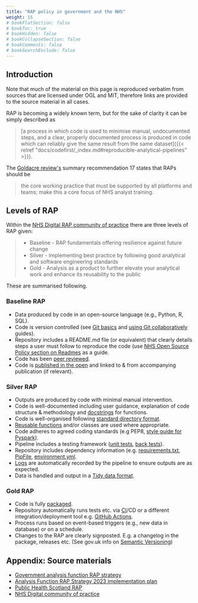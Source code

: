 ```yaml
---
title: "RAP policy in government and the NHS"
weight: 15
# bookFlatSection: false
# bookToc: true
# bookHidden: false
# bookCollapseSection: false
# bookComments: false
# bookSearchExclude: false
---
```


## Introduction

Note that much of the material on this page is reproduced verbatim from sources that are licensed under OGL and MIT, therefore links are provided to the source material in all cases.

RAP is becoming a widely known term, but for the sake of clarity it can be simply described as

> [a process in which code is used to minimise manual, undocumented steps, and a clear, properly documented process is produced in code which can reliably give the same result from the same dataset]({{< relref "docs/codefirst/_index.md#reproducible-analytical-pipelines" >}}).

The [Goldacre review's](https://www.gov.uk/government/publications/better-broader-safer-using-health-data-for-research-and-analysis) summary recommendation 17 states that RAPs should be

> the core working practice that must be supported by all platforms and teams; make this a core focus of NHS analyst training.

## Levels of RAP

Within the [NHS Digital RAP community of practice](https://nhsdigital.github.io/rap-community-of-practice/introduction_to_RAP/levels_of_RAP/) there are three levels of RAP given:

> * Baseline - RAP fundamentals offering resilience against future change
> * Silver - Implementing best practice by following good analytical and software engineering standards
> * Gold - Analysis as a product to further elevate your analytical work and enhance its reusability to the public

These are summarised following.

### Baseline RAP

* Data produced by code in an open-source language (e.g., Python, R, SQL).
* Code is version controlled (see [Git basics](https://github.com/NHSDigital/rap-community-of-practice/blob/main/docs/training_resources/git/intro-to-git.md) and [using Git collaboratively](https://github.com/NHSDigital/rap-community-of-practice/blob/main/docs/training_resources/git/using-git-collaboratively.md) guides).
* Repository includes a README.md file (or equivalent) that clearly details steps a user must follow to reproduce the code (use [NHS Open Source Policy section on Readmes](https://github.com/nhsx/open-source-policy/blob/main/open-source-policy.md#b-readmes) as a guide.
* Code has been [peer reviewed](https://github.com/NHSDigital/rap-community-of-practice/blob/main/docs/implementing_RAP/code-review.md).
* Code is [published in the open](https://github.com/NHSDigital/rap-community-of-practice/blob/main/docs/implementing_RAP/how-to-publish-your-code-in-the-open.md) and linked to & from accompanying publication (if relevant).

### Silver RAP

* Outputs are produced by code with minimal manual intervention.
* Code is well-documented including user guidance, explanation of code structure & methodology and [docstrings](https://github.com/NHSDigital/rap-community-of-practice/blob/main/docs/training_resources/python/python-functions.md#documentation) for functions.
* Code is well-organised following [standard directory format](https://github.com/NHSDigital/rap-community-of-practice/blob/main/docs/training_resources/python/project-structure-and-packaging.md).
* [Reusable functions](https://github.com/NHSDigital/rap-community-of-practice/blob/main/docs/training_resources/python/python-functions.md) and/or classes are used where appropriate.
* Code adheres to agreed coding standards (e.g PEP8, [style guide for Pyspark](https://github.com/NHSDigital/rap-community-of-practice/blob/main/docs/training_resources/pyspark/pyspark-style-guide.md)).
* Pipeline includes a testing framework ([unit tests](https://github.com/NHSDigital/rap-community-of-practice/blob/main/docs/training_resources/python/unit-testing.md), [back tests](https://github.com/NHSDigital/rap-community-of-practice/blob/main/docs/training_resources/python/backtesting.md)).
* Repository includes dependency information (e.g. [requirements.txt](https://pip.pypa.io/en/stable/user_guide/#requirements-files), [PipFile](https://github.com/pypa/pipfile/blob/main/README.rst), [environment.yml](https://pip.pypa.io/en/stable/user_guide/#requirements-files).
* [Logs](https://github.com/NHSDigital/rap-community-of-practice/blob/main/docs/training_resources/python/logging-and-error-handling.md) are automatically recorded by the pipeline to ensure outputs are as expected.
* Data is handled and output in a [Tidy data format](https://medium.com/@kimrodrikwa/untidy-data-a90b6e3ebe4c).

### Gold RAP

* Code is fully [packaged](https://packaging.python.org/en/latest/).
* Repository automatically runs tests etc. via [CI](https://github.com/skills/continuous-integration)/CD or a different integration/deployment tool e.g. [GitHub Actions](https://docs.github.com/en/actions).
* Process runs based on event-based triggers (e.g., new data in database) or on a schedule.
* Changes to the RAP are clearly signposted. E.g. a changelog in the package, releases etc. (See gov.uk info on [Semantic Versioning](https://github.com/alphagov/govuk-frontend/blob/main/docs/contributing/versioning.md))

## Appendix: Source materials

* [Government analysis function RAP strategy](https://analysisfunction.civilservice.gov.uk/policy-store/reproducible-analytical-pipelines-strategy/)
* [Analysis Function RAP Strategy 2023 implementation plan](https://www.ons.gov.uk/aboutus/whatwedo/programmesandprojects/analysisfunctionrapstrategy2023implementationplan)
* [Public Health Scotland RAP](https://www.isdscotland.org/About-ISD/Methodologies/_docs/Reproducible_Analytical_Pipelines_paper_v1.4.pdf)
* [NHS Digital community of practice](https://nhsdigital.github.io/rap-community-of-practice/)